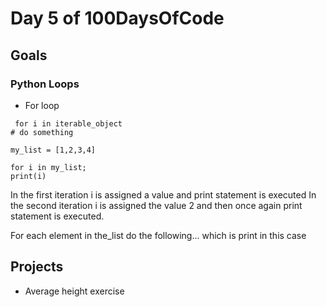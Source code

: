 # Day 5 of 100DaysOfCode

##  Goals

### Python Loops

- For loop
```
 for i in iterable_object
# do something
```
    my_list = [1,2,3,4]

    for i in my_list;
    print(i)

In the first iteration i is assigned a value and print statement is executed
In the second iteration i is assigned the value 2 and then once again print statement is executed.

For each element in the_list do the following...
which is print in this case

### 

### 


## Projects
- Average height exercise